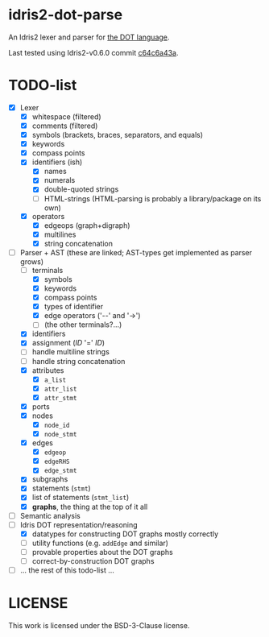# idris2-dot-parse

An Idris2 lexer and parser for
[the DOT language](https://graphviz.org/doc/info/lang.html).

Last tested using Idris2-v0.6.0 commit
[c64c6a43a](https://github.com/idris-lang/Idris2/commit/c64c6a43aa9d9ccba33f3f2a57b626bf012c076c).

# TODO-list

- [x] Lexer
  - [x] whitespace (filtered)
  - [x] comments (filtered)
  - [x] symbols (brackets, braces, separators, and equals)
  - [x] keywords
  - [x] compass points
  - [x] identifiers (ish)
    - [x] names
    - [x] numerals
    - [x] double-quoted strings
    - [ ] HTML-strings (HTML-parsing is probably a library/package on its own)
  - [x] operators
    - [x] edgeops (graph+digraph)
    - [x] multilines
    - [x] string concatenation
- [ ] Parser + AST (these are linked; AST-types get implemented as parser grows)
  - [ ] terminals
    - [x] symbols
    - [x] keywords
    - [x] compass points
    - [x] types of identifier
    - [x] edge operators ('--' and '->')
    - [ ] (the other terminals?...)
  - [x] identifiers
  - [x] assignment (_ID_ '=' _ID_)
  - [ ] handle multiline strings
  - [ ] handle string concatenation
  - [x] attributes
    - [x] `a_list`
    - [x] `attr_list`
    - [x] `attr_stmt`
  - [x] ports
  - [x] nodes
    - [x] `node_id`
    - [x] `node_stmt`
  - [x] edges
    - [x] `edgeop`
    - [x] `edgeRHS`
    - [x] `edge_stmt`
  - [x] subgraphs
  - [x] statements (`stmt`)
  - [x] list of statements (`stmt_list`)
  - [x] **graphs**, the thing at the top of it all
- [ ] Semantic analysis
- [ ] Idris DOT representation/reasoning
  - [x] datatypes for constructing DOT graphs mostly correctly
  - [ ] utility functions (e.g. `addEdge` and similar)
  - [ ] provable properties about the DOT graphs
  - [ ] correct-by-construction DOT graphs
- [ ] ... the rest of this todo-list ...

# LICENSE

This work is licensed under the BSD-3-Clause license.

